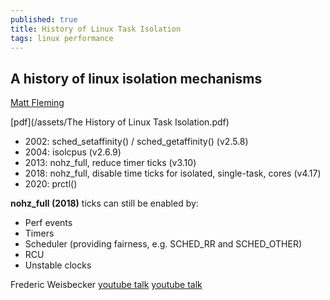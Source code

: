 ```yaml
---
published: true
title: History of Linux Task Isolation
tags: linux performance
---
```

## A history of linux isolation mechanisms

[Matt Fleming](https://twitter.com/fleming_matt "twitter")

[pdf](/assets/The History of Linux Task Isolation.pdf)


- 2002: sched_setaffinity() / sched_getaffinity() (v2.5.8)
- 2004: isolcpus (v2.6.9)
- 2013: nohz_full, reduce timer ticks (v3.10)
- 2018: nohz_full, disable time ticks for isolated, single-task, cores (v4.17)
- 2020: prctl()

****nohz_full (2018)**** ticks can still be enabled by:
- Perf events
- Timers
- Scheduler (providing fairness, e.g. SCHED_RR and SCHED_OTHER)
- RCU
- Unstable clocks

Frederic Weisbecker
[youtube talk](https://www.youtube.com/watch?v=CJLA558npCU "Kernel Recipes 2015 - CPU isolation: state of the art")
[youtube talk](https://www.youtube.com/watch?v=ai-Avto0c0Q "Kernel Recipes 2018 - State of CPU Isolation")

